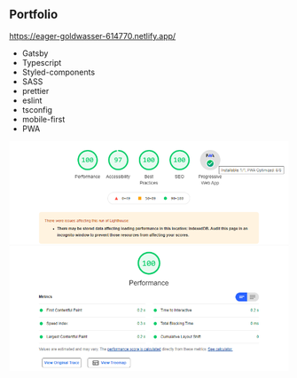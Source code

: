 ## Portfolio

https://eager-goldwasser-614770.netlify.app/

- Gatsby
- Typescript
- Styled-components
- SASS
- prettier
- eslint
- tsconfig
- mobile-first
- PWA

![](github_images/portfolio-lighthouse.png)

